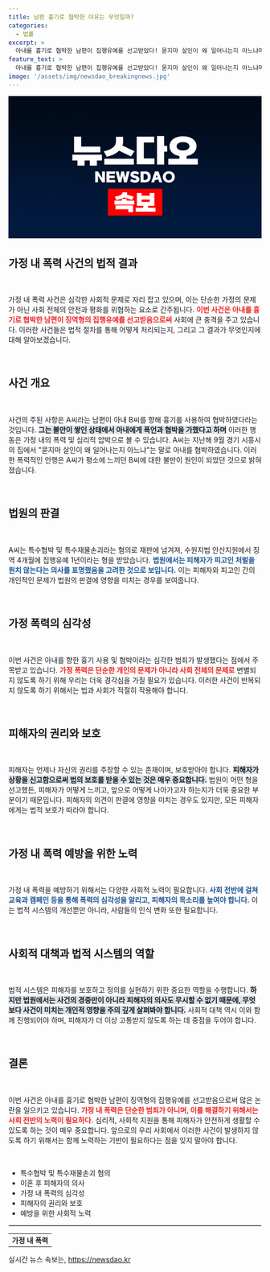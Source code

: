 ```yaml
---
title: 남편 흉기로 협박한 이유는 무엇일까?
categories:
  - 법률
excerpt: >
  아내를 흉기로 협박한 남편이 집행유예를 선고받았다! 묻지마 살인이 왜 일어나는지 아느냐며 폭언을 쏟아낸 A씨의 충격적인 이야기가 전해진다. 이혼 후에도 남은 갈등, 그 배경은?
feature_text: >
  아내를 흉기로 협박한 남편이 집행유예를 선고받았다! 묻지마 살인이 왜 일어나는지 아느냐며 폭언을 쏟아낸 A씨의 충격적인 이야기가 전해진다. 이혼 후에도 남은 갈등, 그 배경은?
image: '/assets/img/newsdao_breakingnews.jpg'
---
```


<p><img src="/assets/img/newsdao_breakingnews.jpg" alt="firstkoreanews 속보" /></p>

<h2 data-ke-size="size26">가정 내 폭력 사건의 법적 결과</h2>

<p data-ke-size="size16">&nbsp;</p>

<p>가정 내 폭력 사건은 심각한 사회적 문제로 자리 잡고 있으며, 이는 단순한 가정의 문제가 아닌 사회 전체의 안전과 평화를 위협하는 요소로 간주됩니다. <b><span style="color: #ee2323;">이번 사건은 아내를 흉기로 협박한 남편이 징역형의 집행유예를 선고받음으로써</span></b> 사회에 큰 충격을 주고 있습니다. 이러한 사건들은 법적 절차를 통해 어떻게 처리되는지, 그리고 그 결과가 무엇인지에 대해 알아보겠습니다. </p>

<p data-ke-size="size16">&nbsp;</p>

<h2 data-ke-size="size26">사건 개요</h2>

<p data-ke-size="size16">&nbsp;</p>

<p>사건의 주된 사항은 A씨라는 남편이 아내 B씨를 향해 흉기를 사용하여 협박하였다라는 것입니다. <b><span style="background-color: #21538527;">그는 불만이 쌓인 상태에서 아내에게 폭언과 협박을 가했다고 하며</span></b> 이러한 행동은 가정 내의 폭력 및 심리적 압박으로 볼 수 있습니다. A씨는 지난해 9월 경기 시흥시의 집에서 "묻지마 살인이 왜 일어나는지 아느냐"는 말로 아내를 협박하였습니다. 이러한 폭력적인 언행은 A씨가 평소에 느끼던 B씨에 대한 불만이 원인이 되었던 것으로 밝혀졌습니다.</p>

<p data-ke-size="size16">&nbsp;</p>

<h2 data-ke-size="size26">법원의 판결</h2>

<p data-ke-size="size16">&nbsp;</p>

<p>A씨는 특수협박 및 특수재물손괴라는 혐의로 재판에 넘겨져, 수원지법 안산지원에서 징역 4개월에 집행유예 1년이라는 형을 받았습니다. <b><span style="color: #1a5490;">법원에서는 피해자가 피고인 처벌을 원치 않는다는 의사를 표명했음을 고려한 것으로 보입니다.</span></b> 이는 피해자와 피고인 간의 개인적인 문제가 법원의 판결에 영향을 미치는 경우를 보여줍니다.</p>

<p data-ke-size="size16">&nbsp;</p>

<h2 data-ke-size="size26">가정 폭력의 심각성</h2>

<p data-ke-size="size16">&nbsp;</p>

<p>이번 사건은 아내를 향한 흉기 사용 및 협박이라는 심각한 범죄가 발생했다는 점에서 주목받고 있습니다. <b><span style="color: #ee2323;">가정 폭력은 단순한 개인의 문제가 아니라 사회 전체의 문제로</span></b> 변별되지 않도록 하기 위해 우리는 더욱 경각심을 가질 필요가 있습니다. 이러한 사건이 반복되지 않도록 하기 위해서는 법과 사회가 적절히 작용해야 합니다. </p>

<p data-ke-size="size16">&nbsp;</p>

<h2 data-ke-size="size26">피해자의 권리와 보호</h2>

<p data-ke-size="size16">&nbsp;</p>

<p>피해자는 언제나 자신의 권리를 주장할 수 있는 존재이며, 보호받아야 합니다. <b><span style="background-color: #21538527;">피해자가 상황을 신고함으로써 법의 보호를 받을 수 있는 것은 매우 중요합니다.</span></b> 법원이 어떤 형을 선고했든, 피해자가 어떻게 느끼고, 앞으로 어떻게 나아가고자 하는지가 더욱 중요한 부분이기 때문입니다. 피해자의 의견이 판결에 영향을 미치는 경우도 있지만, 모든 피해자에게는 법적 보호가 따라야 합니다. </p>

<p data-ke-size="size16">&nbsp;</p>

<h2 data-ke-size="size26">가정 내 폭력 예방을 위한 노력</h2>

<p data-ke-size="size16">&nbsp;</p>

<p>가정 내 폭력을 예방하기 위해서는 다양한 사회적 노력이 필요합니다. <b><span style="color: #1a5490;">사회 전반에 걸쳐 교육과 캠페인 등을 통해 폭력의 심각성을 알리고, 피해자의 목소리를 높여야 합니다.</span></b> 이는 법적 시스템의 개선뿐만 아니라, 사람들의 인식 변화 또한 필요합니다. </p>

<p data-ke-size="size16">&nbsp;</p>

<h2 data-ke-size="size26">사회적 대책과 법적 시스템의 역할</h2>

<p data-ke-size="size16">&nbsp;</p>

<p>법적 시스템은 피해자를 보호하고 정의를 실현하기 위한 중요한 역할을 수행합니다. <b><span style="background-color: #21538527;">하지만 법원에서는 사건의 경중만이 아니라 피해자의 의사도 무시할 수 없기 때문에, 무엇보다 사건이 미치는 개인적 영향을 주의 깊게 살펴봐야 합니다.</span></b> 사회적 대책 역시 이와 함께 진행되어야 하며, 피해자가 더 이상 고통받지 않도록 하는 데 중점을 두어야 합니다. </p>

<p data-ke-size="size16">&nbsp;</p>

<h2 data-ke-size="size26">결론</h2>

<p data-ke-size="size16">&nbsp;</p>

<p>이번 사건은 아내를 흉기로 협박한 남편이 징역형의 집행유예를 선고받음으로써 많은 논란을 일으키고 있습니다. <b><span style="color: #ee2323;">가정 내 폭력은 단순한 범죄가 아니며, 이를 해결하기 위해서는 사회 전반의 노력이 필요하다.</span></b> 심리적, 사회적 지원을 통해 피해자가 안전하게 생활할 수 있도록 하는 것이 매우 중요합니다. 앞으로의 우리 사회에서 이러한 사건이 발생하지 않도록 하기 위해서는 함께 노력하는 기반이 필요하다는 점을 잊지 말아야 합니다. </p>

<p data-ke-size="size16">&nbsp;</p>

<ul>
    <li>특수협박 및 특수재물손괴 혐의</li>
    <li>이혼 후 피해자의 의사</li>
    <li>가정 내 폭력의 심각성</li>
    <li>피해자의 권리와 보호</li>
    <li>예방을 위한 사회적 노력</li>
</ul>

<hr style="border: 1px solid #ccc;"/>

<table>
    <tr>
        <td style="text-align: center; height: 17px;"><b>가정 내 폭력</b></td>
    </tr>
</table>
실시간 뉴스 속보는, <a href="https://newsdao.kr" rel="dofollow">https://newsdao.kr</a>


